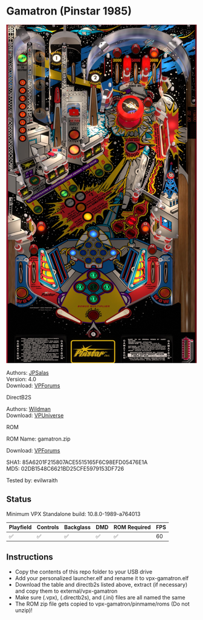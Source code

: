 # Gamatron (Pinstar 1985)

![Table Preview](../../images/vpx-gamatron.jpg)

Authors: [JPSalas](https://www.vpforums.org/index.php?showuser=277)  
Version: 4.0  
Download: [VPForums](https://www.vpforums.org/index.php?app=downloads&showfile=15658)

DirectB2S

Authors: [Wildman](https://vpuniverse.com/profile/5-wildman/)  
Download: [VPUniverse](https://vpuniverse.com/files/file/15155-gamatron-pinstar-1985/)

ROM

ROM Name: gamatron.zip

Download: [VPForums](https://www.vpforums.org/index.php?app=downloads&showfile=726)

SHA1: 85A6201F215807ACE5515165F6C98EFD05476E1A  
MD5:  02DB1548C6621BD25CFE5979153DF726 

Tested by: evilwraith

## Status 

Minimum VPX Standalone build: 10.8.0-1989-a764013

| Playfield | Controls | Backglass | DMD | ROM Required | FPS | 
|-----------|----------|-----------|-----|--------------|-----|
| :white_check_mark: | :white_check_mark: | :white_check_mark: | :white_check_mark: | :white_check_mark: | 60 |

## Instructions

- Copy the contents of this repo folder to your USB drive
- Add your personalized launcher.elf and rename it to vpx-gamatron.elf
- Download the table and directb2s listed above, extract (if necessary) and copy them to external/vpx-gamatron
- Make sure (.vpx), (.directb2s), and (.ini) files are all named the same
- The ROM zip file gets copied to vpx-gamatron/pinmame/roms (Do not unzip)!
